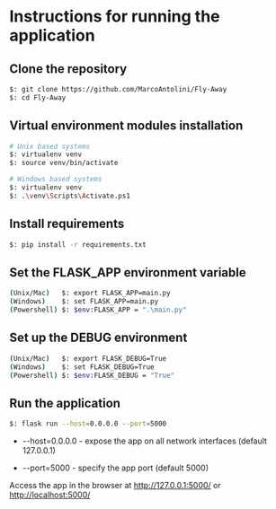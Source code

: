 # Instructions for running the application

## Clone the repository

```bash
$: git clone https://github.com/MarcoAntolini/Fly-Away
$: cd Fly-Away
```

## Virtual environment modules installation

```bash
# Unix based systems
$: virtualenv venv
$: source venv/bin/activate

# Windows based systems
$: virtualenv venv
$: .\venv\Scripts\Activate.ps1
```

## Install requirements

```bash
$: pip install -r requirements.txt
```

## Set the FLASK_APP environment variable

```bash
(Unix/Mac)   $: export FLASK_APP=main.py
(Windows)    $: set FLASK_APP=main.py
(Powershell) $: $env:FLASK_APP = ".\main.py"
```

## Set up the DEBUG environment

```bash
(Unix/Mac)   $: export FLASK_DEBUG=True
(Windows)    $: set FLASK_DEBUG=True
(Powershell) $: $env:FLASK_DEBUG = "True"
```

## Run the application

```bash
$: flask run --host=0.0.0.0 --port=5000
```

- --host=0.0.0.0 - expose the app on all network interfaces (default 127.0.0.1)

- --port=5000    - specify the app port (default 5000)

Access the app in the browser at <http://127.0.0.1:5000/> or <http://localhost:5000/>
